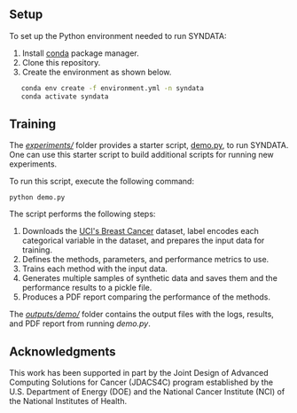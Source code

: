 ## Setup

To set up the Python environment needed to run SYNDATA:
1. Install [conda](https://docs.conda.io/en/latest/) package manager. 
2. Clone this repository. 
3. Create the environment as shown below.

```bash
   conda env create -f environment.yml -n syndata
   conda activate syndata
```

## Training

The [*experiments/*](./experiments) folder provides a starter script, [demo.py](./experiments/demo.py), to run SYNDATA. One can use this starter script to build additional scripts for running new experiments.

To run this script, execute the following command: 

```
python demo.py
```

The script performs the following steps: 

1) Downloads the [UCI's Breast Cancer](https://archive.ics.uci.edu/ml/datasets/Breast+Cancer) dataset, label encodes each categorical variable in the dataset, and prepares the input data for training.
2) Defines the methods, parameters, and performance metrics to use.
3) Trains each method with the input data.
4) Generates multiple samples of synthetic data and saves them and the performance results to a pickle file.
5) Produces a PDF report comparing the performance of the methods. 

The [*outputs/demo/*](./outputs/demo) folder contains the output files with the logs, results, and PDF report from running *demo.py*.

## Acknowledgments
   
This work has been supported in part by the Joint Design of Advanced Computing Solutions for Cancer (JDACS4C) program established by the U.S. Department of Energy (DOE) and the National Cancer Institute (NCI) of the National Institutes of Health.
